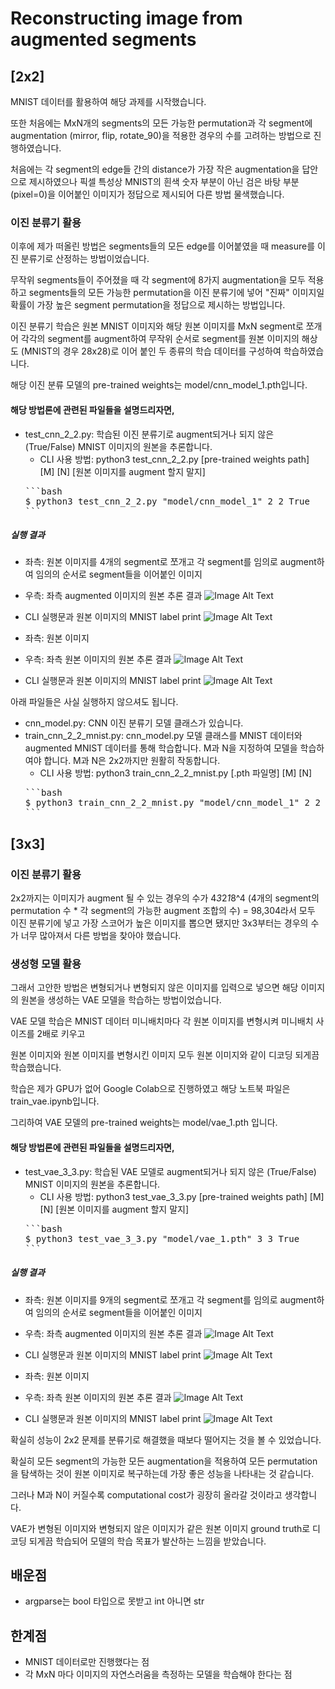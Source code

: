 # Reconstructing image from augmented segments
## [2x2]
MNIST 데이터를 활용하여 해당 과제를 시작했습니다.

또한 처음에는 MxN개의 segments의 모든 가능한 permutation과 각 segment에 augmentation (mirror, flip, rotate_90)을 적용한 경우의 수를 고려하는 방법으로 진행하였습니다.

처음에는 각 segment의 edge들 간의 distance가 가장 작은 augmentation을 답안으로 제시하였으나 픽셀 특성상 MNIST의 흰색 숫자 부분이 아닌 검은 바탕 부분 (pixel=0)을 이어붙인 이미지가 정답으로 제시되어 다른 방법 물색했습니다.

### 이진 분류기 활용

이후에 제가 떠올린 방법은 segments들의 모든 edge를 이어붙였을 때 measure를 이진 분류기로 산정하는 방법이었습니다.

무작위 segments들이 주어졌을 때 각 segment에 8가지 augmentation을 모두 적용하고 segments들의 모든 가능한 permutation을 이진 분류기에 넣어 "진짜" 이미지일 확률이 가장 높은 segment permutation을 정답으로 제시하는 방법입니다.

이진 분류기 학습은 원본 MNIST 이미지와 해당 원본 이미지를 MxN segment로 쪼개어 각각의 segment를 augment하여 무작위 순서로 segment를 원본 이미지의 해상도 (MNIST의 경우 28x28)로 이어 붙인 두 종류의 학습 데이터를 구성하여 학습하였습니다.

해당 이진 분류 모델의 pre-trained weights는 model/cnn_model_1.pth입니다.

#### 해당 방법론에 관련된 파일들을 설명드리자면,
  - test_cnn_2_2.py: 학습된 이진 분류기로 augment되거나 되지 않은 (True/False) MNIST 이미지의 원본을 추론합니다.
    - CLI 사용 방법: python3 test_cnn_2_2.py [pre-trained weights path] [M] [N] [원본 이미지를 augment 할지 말지]
    <pre>
    ```bash
    $ python3 test_cnn_2_2.py "model/cnn_model_1" 2 2 True
    ```
  ##### 실행 결과
  - 좌측: 원본 이미지를 4개의 segment로 쪼개고 각 segment를 임의로 augment하여 임의의 순서로 segment들을 이어붙인 이미지
  - 우측: 좌측 augmented 이미지의 원본 추론 결과
  ![Image Alt Text](results/cnn_2_2_1_augmented.png)
  - CLI 실행문과 원본 이미지의 MNIST label print
  ![Image Alt Text](results/cnn_2_2_1_augmented_label.png)

  - 좌측: 원본 이미지
  - 우측: 좌측 원본 이미지의 원본 추론 결과
  ![Image Alt Text](results/cnn_2_2_3.png)
  - CLI 실행문과 원본 이미지의 MNIST label print
  ![Image Alt Text](results/cnn_2_2_3_label.png)

  아래 파일들은 사실 실행하지 않으셔도 됩니다.

  - cnn_model.py: CNN 이진 분류기 모델 클래스가 있습니다.
  - train_cnn_2_2_mnist.py: cnn_model.py 모델 클래스를 MNIST 데이터와 augmented MNIST 데이터를 통해 학습합니다. M과 N을 지정하여 모델을 학습하여야 합니다. M과 N은 2x2까지만 원활히 작동합니다.
    - CLI 사용 방법: python3 train_cnn_2_2_mnist.py [.pth 파일명] [M] [N]
    <pre>
    ```bash
    $ python3 train_cnn_2_2_mnist.py "model/cnn_model_1" 2 2
    ```
    </pre>
  
## [3x3]

### 이진 분류기 활용

2x2까지는 이미지가 augment 될 수 있는 경우의 수가 4*3*2*1*8^4 (4개의 segment의 permutation 수 * 각 segment의 가능한 augment 조합의 수) = 98,304라서 모두 이진 분류기에 넣고 가장 스코어가 높은 이미지를 뽑으면 됐지만 3x3부터는 경우의 수가 너무 많아져서 다른 방법을 찾아야 했습니다.

### 생성형 모델 활용

그래서 고안한 방법은 변형되거나 변형되지 않은 이미지를 입력으로 넣으면 해당 이미지의 원본을 생성하는 VAE 모델을 학습하는 방법이었습니다.

VAE 모델 학습은 MNIST 데이터 미니배치마다 각 원본 이미지를 변형시켜 미니배치 사이즈를 2배로 키우고

원본 이미지와 원본 이미지를 변형시킨 이미지 모두 원본 이미지와 같이 디코딩 되게끔 학습했습니다.

학습은 제가 GPU가 없어 Google Colab으로 진행하였고 해당 노트북 파일은 train_vae.ipynb입니다.

그리하여 VAE 모델의 pre-trained weights는 model/vae_1.pth 입니다.

#### 해당 방법론에 관련된 파일들을 설명드리자면,
  - test_vae_3_3.py: 학습된 VAE 모델로 augment되거나 되지 않은 (True/False) MNIST 이미지의 원본을 추론합니다.
    - CLI 사용 방법: python3 test_vae_3_3.py [pre-trained weights path] [M] [N] [원본 이미지를 augment 할지 말지]
    <pre>
    ```bash
    $ python3 test_vae_3_3.py "model/vae_1.pth" 3 3 True
    ```
  ##### 실행 결과
  - 좌측: 원본 이미지를 9개의 segment로 쪼개고 각 segment를 임의로 augment하여 임의의 순서로 segment들을 이어붙인 이미지
  - 우측: 좌측 augmented 이미지의 원본 추론 결과
  ![Image Alt Text](results/vae_3_3_9_augmented.png)
  - CLI 실행문과 원본 이미지의 MNIST label print
  ![Image Alt Text](results/vae_3_3_9_augmented_label.png)

  - 좌측: 원본 이미지
  - 우측: 좌측 원본 이미지의 원본 추론 결과
  ![Image Alt Text](results/vae_3_3_4.png)
  - CLI 실행문과 원본 이미지의 MNIST label print
  ![Image Alt Text](results/vae_3_3_4_label.png)

확실히 성능이 2x2 문제를 분류기로 해결했을 때보다 떨어지는 것을 볼 수 있었습니다.

확실히 모든 segment의 가능한 모든 augmentation을 적용하여 모든 permutation을 탐색하는 것이 원본 이미지로 복구하는데 가장 좋은 성능을 나타내는 것 같습니다.

그러나 M과 N이 커질수록 computational cost가 굉장히 올라갈 것이라고 생각합니다.

VAE가 변형된 이미지와 변형되지 않은 이미지가 같은 원본 이미지 ground truth로 디코딩 되게끔 학습되어 모델의 학습 목표가 발산하는 느낌을 받았습니다.

## 배운점
  - argparse는 bool 타입으로 못받고 int 아니면 str

## 한계점
  - MNIST 데이터로만 진행했다는 점
  - 각 MxN 마다 이미지의 자연스러움을 측정하는 모델을 학습해야 한다는 점